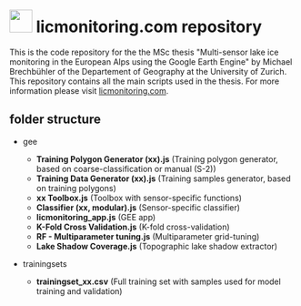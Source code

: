 # <img src="https://drive.google.com/uc?id=1XN1lMrKKPZRqkko8NCM4IaoS5apzWAO1" width="40"> licmonitoring.com repository 

This is the code repository for the the MSc thesis "Multi-sensor lake ice monitoring in the European Alps using the Google Earth Engine" by Michael Brechbühler of the Departement of Geography at the University of Zurich. This repository contains all the main scripts used in the thesis. For more information please visit [licmonitoring.com](https://www.licmonitoring.com).

## folder structure

* gee
  * **Training Polygon Generator (xx).js**    (Training polygon generator, based on coarse-classification or manual (S-2))
  * **Training Data Generator (xx).js**       (Training samples generator, based on training polygons)
  * **xx Toolbox.js**                         (Toolbox with sensor-specific functions)
  * **Classifier (xx, modular).js**           (Sensor-specific classifier)
  * **licmonitoring_app.js**                  (GEE app)
  * **K-Fold Cross Validation.js**            (K-fold cross-validation)
  * **RF - Multiparameter tuning.js**         (Multiparameter grid-tuning)
  * **Lake Shadow Coverage.js**               (Topographic lake shadow extractor)

* trainingsets
  * **trainingset_xx.csv**                    (Full training set with samples used for model training and validation)
